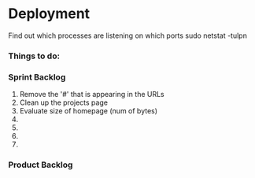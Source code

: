# Deployment

Find out which processes are listening on which ports
sudo netstat -tulpn

 
### Things to do:
 
 
 
 
### Sprint Backlog
1. Remove the '#' that is appearing in the URLs
2. Clean up the projects page
3. Evaluate size of homepage (num of bytes)
4.
5.
6.
7. 
 
### Product Backlog
  
 
 
